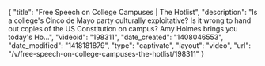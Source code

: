 {
    "title": "Free Speech on College Campuses | The Hotlist",
    "description": "Is a college's Cinco de Mayo party culturally exploitative? Is it wrong to hand out copies of the US Constitution on campus? Amy Holmes brings you today's Ho...",
    "videoid": "198311",
    "date_created": "1408046553",
    "date_modified": "1418181879",
    "type": "captivate",
    "layout": "video",
    "url": "\/v\/free-speech-on-college-campuses-the-hotlist\/198311"
}